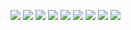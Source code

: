 
![](http://twitter.com/ls_pp/statuses/147339604796768256)
![](http://twitter.com/ls_pp/statuses/147170653731160064)
![](http://twitter.com/ls_pp/statuses/147157098831159296)
![](http://twitter.com/ls_pp/statuses/147117619823124480)
![](http://twitter.com/ls_pp/statuses/146891202854264833)
![](http://twitter.com/ls_pp/statuses/146890441747472384)
![](http://twitter.com/ls_pp/statuses/146829677040902144)
![](http://twitter.com/ls_pp/statuses/146798665254707200)
![](http://twitter.com/ls_pp/statuses/146724450358923264)
